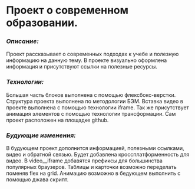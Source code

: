 # **Проект о современном образовании.**
### *Описание:* 
Проект рассказывает о современных подходах к учебе и полезную информацию на данную тему. В проекте визуально оформлена информация и присутствуют ссылки на полезные ресурсы. 
### *Технологии:* 
Большая часть блоков выполнена с помощью флексбокс-верстки. Структура проекта выполнена по методологии БЭМ. Вставка видео в проекте выполнена с помощью технологии iframe. Так же присутствует анимация элементов с помощью технологии трансформации. Сам проект расположен на площадке github.
### *Будующие изменения:* 
В будующем проект дополнится информацией, полезными ссылками, видео и обратной связью. Будет добавлена кроссплатформенность для видео. В video__iframe добавятся префиксы для большинства популярных браузеров. Таблицы и карточки возможно переделать поменяв flex на grid. Анимацию возможно в бедующем выполнить с помощью джава скрипт.